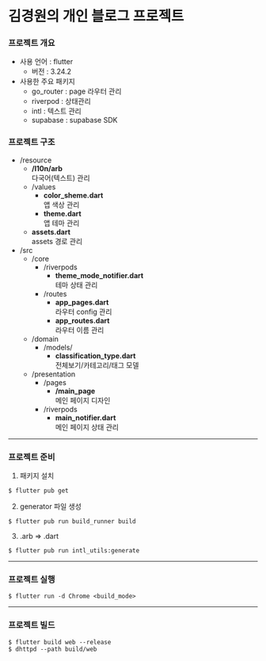 # 김경원의 개인 블로그 프로젝트
### 프로젝트 개요
- 사용 언어 : flutter
  - 버전 : 3.24.2
- 사용한 주요 패키지
  - go_router : page 라우터 관리
  - riverpod : 상태관리
  - intl : 텍스트 관리
  - supabase : supabase SDK

### 프로젝트 구조
- /resource
  - **/l10n/arb**  
    다국어(텍스트) 관리
  - /values
    - **color_sheme.dart**  
      앱 색상 관리
    - **theme.dart**  
      앱 테마 관리
  - **assets.dart**  
    assets 경로 관리
- /src
  - /core
    - /riverpods
      - **theme_mode_notifier.dart**  
        테마 상태 관리
    - /routes
      - **app_pages.dart**  
        라우터 config 관리
      - **app_routes.dart**  
        라우터 이름 관리
  - /domain
    - /models/
      - **classification_type.dart**  
        전체보기/카테고리/태그 모델 
  - /presentation
    - /pages
      - **/main_page**  
        메인 페이지 디자인
    - /riverpods
      - **main_notifier.dart**  
        메인 페이지 상태 관리

---
### 프로젝트 준비
1. 패키지 설치
```
$ flutter pub get
```
2. generator 파일 생성
```
$ flutter pub run build_runner build
```
3. .arb => .dart
```
$ flutter pub run intl_utils:generate
```
---
### 프로젝트 실행
```
$ flutter run -d Chrome <build_mode>
```
---
### 프로젝트 빌드
```
$ flutter build web --release
$ dhttpd --path build/web 
```
